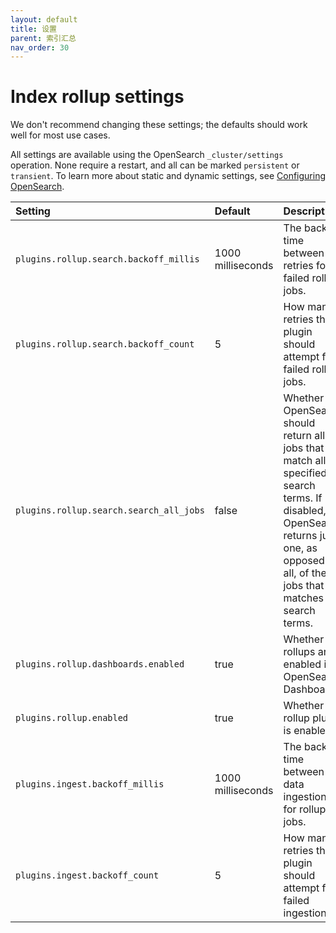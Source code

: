 ```yaml
---
layout: default
title: 设置
parent: 索引汇总
nav_order: 30
---
```


# Index rollup settings

We don't recommend changing these settings; the defaults should work well for most use cases.

All settings are available using the OpenSearch `_cluster/settings` operation. None require a restart, and all can be marked `persistent` or `transient`. To learn more about static and dynamic settings, see [Configuring OpenSearch]({{site.url}}{{site.baseurl}}/install-and-configure/configuring-opensearch/index/).

Setting | Default | Description
:--- | :--- | :---
`plugins.rollup.search.backoff_millis` | 1000 milliseconds | The backoff time between retries for failed rollup jobs.
`plugins.rollup.search.backoff_count` | 5 | How many retries the plugin should attempt for failed rollup jobs.
`plugins.rollup.search.search_all_jobs` | false | Whether OpenSearch should return all jobs that match all specified search terms. If disabled, OpenSearch returns just one, as opposed to all, of the jobs that matches the search terms.
`plugins.rollup.dashboards.enabled` | true | Whether rollups are enabled in OpenSearch Dashboards.
`plugins.rollup.enabled` | true | Whether the rollup plugin is enabled.
`plugins.ingest.backoff_millis` | 1000 milliseconds | The backoff time between data ingestions for rollup jobs.
`plugins.ingest.backoff_count` | 5 | How many retries the plugin should attempt for failed ingestions.
